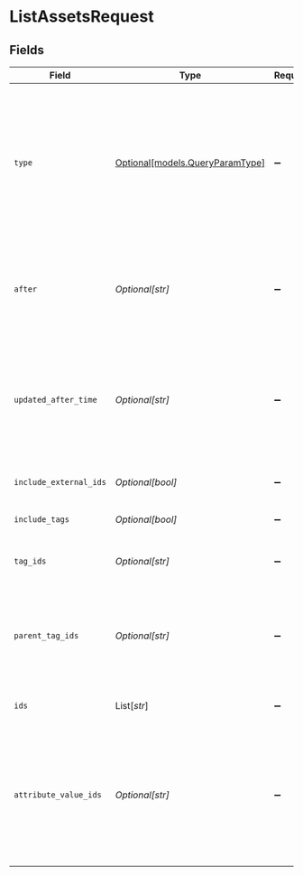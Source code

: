 # ListAssetsRequest


## Fields

| Field                                                                                                                                                                                                                                                                                                                                                       | Type                                                                                                                                                                                                                                                                                                                                                        | Required                                                                                                                                                                                                                                                                                                                                                    | Description                                                                                                                                                                                                                                                                                                                                                 |
| ----------------------------------------------------------------------------------------------------------------------------------------------------------------------------------------------------------------------------------------------------------------------------------------------------------------------------------------------------------- | ----------------------------------------------------------------------------------------------------------------------------------------------------------------------------------------------------------------------------------------------------------------------------------------------------------------------------------------------------------- | ----------------------------------------------------------------------------------------------------------------------------------------------------------------------------------------------------------------------------------------------------------------------------------------------------------------------------------------------------------- | ----------------------------------------------------------------------------------------------------------------------------------------------------------------------------------------------------------------------------------------------------------------------------------------------------------------------------------------------------------- |
| `type`                                                                                                                                                                                                                                                                                                                                                      | [Optional[models.QueryParamType]](../models/queryparamtype.md)                                                                                                                                                                                                                                                                                              | :heavy_minus_sign:                                                                                                                                                                                                                                                                                                                                          | The operational context in which the asset interacts with the Samsara system. Examples: Vehicle (eg: truck, bus...), Trailer (eg: dry van, reefer, flatbed...), Powered Equipment (eg: dozer, crane...), Unpowered Equipment (eg: container, dumpster...), or Uncategorized.  Valid values: `uncategorized`, `trailer`, `equipment`, `unpowered`, `vehicle` |
| `after`                                                                                                                                                                                                                                                                                                                                                     | *Optional[str]*                                                                                                                                                                                                                                                                                                                                             | :heavy_minus_sign:                                                                                                                                                                                                                                                                                                                                          |  If specified, this should be the endCursor value from the previous page of results. When present, this request will return the next page of results that occur immediately after the previous page of results.                                                                                                                                             |
| `updated_after_time`                                                                                                                                                                                                                                                                                                                                        | *Optional[str]*                                                                                                                                                                                                                                                                                                                                             | :heavy_minus_sign:                                                                                                                                                                                                                                                                                                                                          |  A filter on data to have an updated at time after or equal to this specified time in RFC 3339 format. Millisecond precision and timezones are supported. (Examples: 2019-06-13T19:08:25Z, 2019-06-13T19:08:25.455Z, OR 2015-09-15T14:00:12-04:00).                                                                                                         |
| `include_external_ids`                                                                                                                                                                                                                                                                                                                                      | *Optional[bool]*                                                                                                                                                                                                                                                                                                                                            | :heavy_minus_sign:                                                                                                                                                                                                                                                                                                                                          | Optional boolean indicating whether to return external IDs on supported entities                                                                                                                                                                                                                                                                            |
| `include_tags`                                                                                                                                                                                                                                                                                                                                              | *Optional[bool]*                                                                                                                                                                                                                                                                                                                                            | :heavy_minus_sign:                                                                                                                                                                                                                                                                                                                                          | Optional boolean indicating whether to return tags on supported entities                                                                                                                                                                                                                                                                                    |
| `tag_ids`                                                                                                                                                                                                                                                                                                                                                   | *Optional[str]*                                                                                                                                                                                                                                                                                                                                             | :heavy_minus_sign:                                                                                                                                                                                                                                                                                                                                          |  A filter on the data based on this comma-separated list of tag IDs. Example: `tagIds=1234,5678`                                                                                                                                                                                                                                                            |
| `parent_tag_ids`                                                                                                                                                                                                                                                                                                                                            | *Optional[str]*                                                                                                                                                                                                                                                                                                                                             | :heavy_minus_sign:                                                                                                                                                                                                                                                                                                                                          |  A filter on the data based on this comma-separated list of parent tag IDs, for use by orgs with tag hierarchies. Specifying a parent tag will implicitly include all descendent tags of the parent tag. Example: `parentTagIds=345,678`                                                                                                                    |
| `ids`                                                                                                                                                                                                                                                                                                                                                       | List[*str*]                                                                                                                                                                                                                                                                                                                                                 | :heavy_minus_sign:                                                                                                                                                                                                                                                                                                                                          | A filter on the data based on this comma-separated list of asset IDs and External IDs.                                                                                                                                                                                                                                                                      |
| `attribute_value_ids`                                                                                                                                                                                                                                                                                                                                       | *Optional[str]*                                                                                                                                                                                                                                                                                                                                             | :heavy_minus_sign:                                                                                                                                                                                                                                                                                                                                          | A filter on the data based on this comma-separated list of attribute value IDs. Only entities associated with ALL of the referenced values will be returned (i.e. the intersection of the sets of entities with each value). Example: `attributeValueIds=076efac2-83b5-47aa-ba36-18428436dcac,6707b3f0-23b9-4fe3-b7be-11be34aea544`                         |